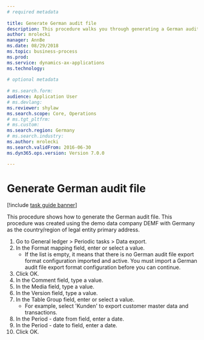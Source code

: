 ```yaml
--- 
# required metadata 
 
title: Generate German audit file
description: This procedure walks you through generating a German audit file. 
author: mrolecki
manager: AnnBe 
ms.date: 08/29/2018
ms.topic: business-process 
ms.prod:  
ms.service: dynamics-ax-applications 
ms.technology:  
 
# optional metadata 
 
# ms.search.form:  
audience: Application User 
# ms.devlang:  
ms.reviewer: shylaw
ms.search.scope: Core, Operations 
# ms.tgt_pltfrm:  
# ms.custom:  
ms.search.region: Germany
# ms.search.industry: 
ms.author: mrolecki
ms.search.validFrom: 2016-06-30 
ms.dyn365.ops.version: Version 7.0.0

---
```


# Generate German audit file

[!include [task guide banner](../../includes/task-guide-banner.md)]

This procedure shows how to generate the German audit file. This procedure was created using the demo data company DEMF with Germany as the country/region of legal entity primary address.

1. Go to General ledger > Periodic tasks > Data export.
2. In the Format mapping field, enter or select a value.
    - If the list is empty, it means that there is no German audit file export format configuration imported and active. You must import a German audit file export format configuration before you can continue.  
3. Click OK.
4. In the Comment field, type a value.
5. In the Media field, type a value.
6. In the Version field, type a value.
7. In the Table Group field, enter or select a value.
    - For example, select 'Kunden' to export customer master data and transactions.  
8. In the Period - date from field, enter a date.
9. In the Period - date to field, enter a date.
10. Click OK.

